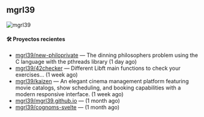 ## mgrl39 
<p align="left"> <img src="https://komarev.com/ghpvc/?username=mgrbl&label=Profile%20views&color=0e75b6&style=flat" alt="mgrl39" /> </p>












#### 🛠 Proyectos recientes

- [mgrl39/new-philoprivate](https://github.com/mgrl39/new-philoprivate) — The dinning philosophers problem using the C language with the pthreads library (1 day ago)
- [mgrl39/42checker](https://github.com/mgrl39/42checker) — Different Libft main functions to check your exercises... (1 week ago)
- [mgrl39/kaizen](https://github.com/mgrl39/kaizen) — An elegant cinema management platform featuring movie catalogs, show scheduling, and booking capabilities with a modern responsive interface. (1 week ago)
- [mgrl39/mgrl39.github.io](https://github.com/mgrl39/mgrl39.github.io) —  (1 month ago)
- [mgrl39/cognoms-svelte](https://github.com/mgrl39/cognoms-svelte) —  (1 month ago)





